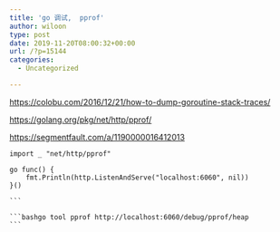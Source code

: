 ```yaml
---
title: 'go 调试,  pprof'
author: wiloon
type: post
date: 2019-11-20T08:00:32+00:00
url: /?p=15144
categories:
  - Uncategorized

---
```

https://colobu.com/2016/12/21/how-to-dump-goroutine-stack-traces/
  
https://golang.org/pkg/net/http/pprof/
  
https://segmentfault.com/a/1190000016412013

<pre><code class="language-go line-numbers">import _ "net/http/pprof"

go func() {
    fmt.Println(http.ListenAndServe("localhost:6060", nil))
}()

```

```bashgo tool pprof http://localhost:6060/debug/pprof/heap
```